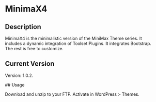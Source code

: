 # MinimaX4

## Description

MinimaX4 is the minimalistic version of the MiniMax Theme series. 
It includes a dynamic integration of Toolset Plugins. It integrates Bootstrap. 
The rest is free to customize.

## Current Version

Version: 1.0.2.

## Usage

Download and unzip to your FTP.
Activate in WordPress > Themes.
